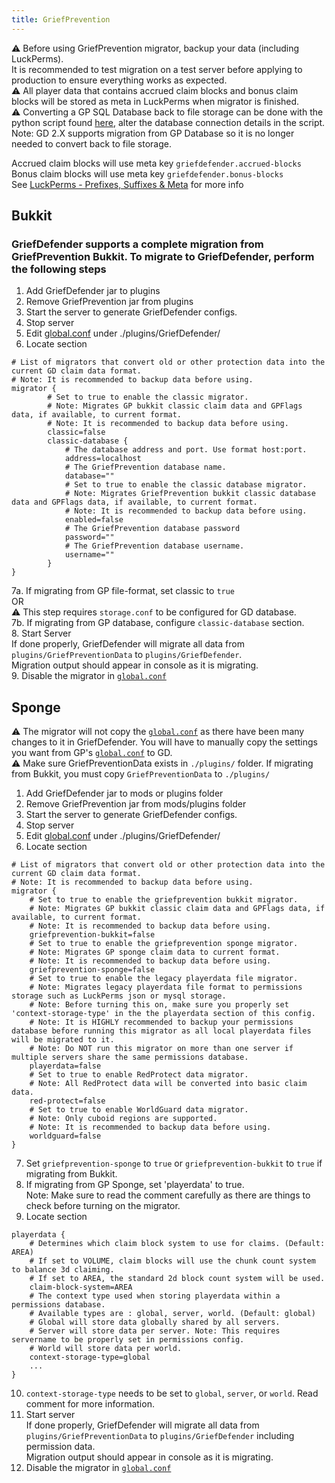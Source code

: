 ```yaml
---
title: GriefPrevention
---
```


:warning: Before using GriefPrevention migrator, backup your data (including LuckPerms).  
It is recommended to test migration on a test server before applying to production to ensure everything works as expected.  
:warning: All player data that contains accrued claim blocks and bonus claim blocks will be stored as meta in LuckPerms when migrator is finished.  
:warning: Converting a GP SQL Database back to file storage can be done with the python script found [here](https://gist.github.com/ar00n/f1ac69dd52554e56f012c8d631bed5d7), alter the database connection details in the script.  
Note: GD 2.X supports migration from GP Database so it is no longer needed to convert back to file storage.  

Accrued claim blocks will use meta key `griefdefender.accrued-blocks`  
Bonus claim blocks will use meta key `griefdefender.bonus-blocks`  
See [LuckPerms - Prefixes, Suffixes & Meta](https://luckperms.net/wiki/Prefixes,-Suffixes-&-Meta#meta) for more info

## Bukkit
### GriefDefender supports a complete migration from GriefPrevention Bukkit. To migrate to GriefDefender, perform the following steps 

1. Add GriefDefender jar to plugins
2. Remove GriefPrevention jar from plugins
3. Start the server to generate GriefDefender configs.
4. Stop server
5. Edit [global.conf](/wiki/advanced/Global-Config.html) under ./plugins/GriefDefender/
6. Locate section
```
# List of migrators that convert old or other protection data into the current GD claim data format.
# Note: It is recommended to backup data before using.
migrator {
        # Set to true to enable the classic migrator.
        # Note: Migrates GP bukkit classic claim data and GPFlags data, if available, to current format.
        # Note: It is recommended to backup data before using.
        classic=false
        classic-database {
            # The database address and port. Use format host:port.
            address=localhost
            # The GriefPrevention database name.
            database=""
            # Set to true to enable the classic database migrator.
            # Note: Migrates GriefPrevention bukkit classic database data and GPFlags data, if available, to current format.
            # Note: It is recommended to backup data before using.
            enabled=false
            # The GriefPrevention database password
            password=""
            # The GriefPrevention database username.
            username=""
        }
}
```
7a. If migrating from GP file-format, set classic to `true`  
OR  
:warning: This step requires `storage.conf` to be configured for GD database.  
7b. If migrating from GP database, configure `classic-database` section.  
8. Start Server  
If done properly, GriefDefender will migrate all data from `plugins/GriefPreventionData` to `plugins/GriefDefender`.  
Migration output should appear in console as it is migrating.  
9. Disable the migrator in [`global.conf`](/wiki/advanced/Global-Config.html)   

## Sponge

:warning: The migrator will not copy the [`global.conf`](/wiki/advanced/Global-Config.html) as there have been many changes to it in GriefDefender. You will have to manually copy the settings you want from GP's [`global.conf`](/wiki/advanced/Global-Config.html) to GD.  
:warning: Make sure GriefPreventionData exists in `./plugins/` folder. If migrating from Bukkit, you must copy `GriefPreventionData` to `./plugins/`  

1. Add GriefDefender jar to mods or plugins folder
2. Remove GriefPrevention jar from mods/plugins folder
3. Start the server to generate GriefDefender configs.
4. Stop server
5. Edit [global.conf](/wiki/advanced/Global-Config.html) under ./plugins/GriefDefender/
6. Locate section
```
# List of migrators that convert old or other protection data into the current GD claim data format.
# Note: It is recommended to backup data before using.
migrator {
    # Set to true to enable the griefprevention bukkit migrator.
    # Note: Migrates GP bukkit classic claim data and GPFlags data, if available, to current format.
    # Note: It is recommended to backup data before using.
    griefprevention-bukkit=false
    # Set to true to enable the griefprevention sponge migrator.
    # Note: Migrates GP sponge claim data to current format.
    # Note: It is recommended to backup data before using.
    griefprevention-sponge=false
    # Set to true to enable the legacy playerdata file migrator.
    # Note: Migrates legacy playerdata file format to permissions storage such as LuckPerms json or mysql storage.
    # Note: Before turning this on, make sure you properly set 'context-storage-type' in the the playerdata section of this config.
    # Note: It is HIGHLY recommended to backup your permissions database before running this migrator as all local playerdata files will be migrated to it.
    # Note: Do NOT run this migrator on more than one server if multiple servers share the same permissions database.
    playerdata=false
    # Set to true to enable RedProtect data migrator.
    # Note: All RedProtect data will be converted into basic claim data.
    red-protect=false
    # Set to true to enable WorldGuard data migrator.
    # Note: Only cuboid regions are supported.
    # Note: It is recommended to backup data before using.
    worldguard=false
}
```
7. Set `griefprevention-sponge` to `true` or `griefprevention-bukkit` to `true` if migrating from Bukkit.
8. If migrating from GP Sponge, set 'playerdata' to true.  
Note: Make sure to read the comment carefully as there are things to check before turning on the migrator.
9. Locate section
```
playerdata {
    # Determines which claim block system to use for claims. (Default: AREA)
    # If set to VOLUME, claim blocks will use the chunk count system to balance 3d claiming.
    # If set to AREA, the standard 2d block count system will be used.
    claim-block-system=AREA
    # The context type used when storing playerdata within a permissions database.
    # Available types are : global, server, world. (Default: global)
    # Global will store data globally shared by all servers.
    # Server will store data per server. Note: This requires servername to be properly set in permissions config.
    # World will store data per world.
    context-storage-type=global
    ...
}
```
10. `context-storage-type` needs to be set to `global`, `server`, or `world`. Read comment for more information.
11. Start server  
If done properly, GriefDefender will migrate all data from `plugins/GriefPreventionData` to `plugins/GriefDefender` including permission data.  
Migration output should appear in console as it is migrating.  
12. Disable the migrator in [`global.conf`](/wiki/advanced/Global-Config.html)  